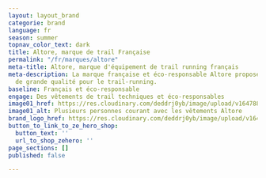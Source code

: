 ```yaml
---
layout: layout_brand
categorie: brand
language: fr
season: summer
topnav_color_text: dark
title: Altore, marque de trail Française
permalink: "/fr/marques/altore"
meta-title: Altore, marque d'équipement de trail running français
meta-description: La marque française et éco-responsable Altore propose des équipement
  de grande qualité pour le trail-running.
baseline: Français et éco-responsable
engage: Des vêtements de trail techniques et éco-responsables
image01_href: https://res.cloudinary.com/deddrj0yb/image/upload/v1647881583/website/Altore/245103264_408743243959932_1030052120039821547_n.jpg
image01_alt: Plusieurs personnes courant avec les vêtements Altore
brand_logo_href: https://res.cloudinary.com/deddrj0yb/image/upload/v1647881634/website/Altore/273776542_485514956282760_5747485360429042294_n.jpg
button_to_link_to_ze_hero_shop:
  button_text: ''
  url_to_shop_zehero: ''
page_sections: []
published: false

---
```

